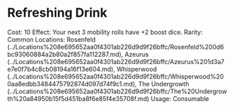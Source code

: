 # Refreshing Drink

Cost: 10
Effect: Your next 3 mobility rolls  have +2 boost dice.
Rarity: Common
Locations: Rosenfeld (../Locations%208e695652aa0f4301ab226d9d9f26bffc/Rosenfeld%200d6bc93060884a2b80a2f857fa112287.md), Azeurus (../Locations%208e695652aa0f4301ab226d9d9f26bffc/Azeurus%201d3a7e7e0f7b4c8cb08194a16f13e604.md), Whisperwood (../Locations%208e695652aa0f4301ab226d9d9f26bffc/Whisperwood%200aa8edbb3484475792874d097d74f9c1.md), The Undergrowth (../Locations%208e695652aa0f4301ab226d9d9f26bffc/The%20Undergrowth%20a84950b15f5d451ba8f6e85f4e35708f.md)
Usage: Consumable